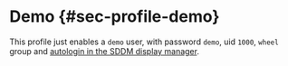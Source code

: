 # Demo {#sec-profile-demo}

This profile just enables a `demo` user, with password `demo`, uid `1000`, `wheel` group and
[autologin in the SDDM display manager](#opt-services.xserver.displayManager.autoLogin).

